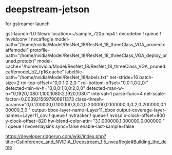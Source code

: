 # deepstream-jetson
for gstreamer launch

gst-launch-1.0 filesrc location=~/sample_720p.mp4 ! decodebin !  queue ! nvvidconv ! nvcaffegie model-path="/home/nvidia/Model/ResNet_18/ResNet_18_threeClass_VGA_pruned.caffemodel" protofile-path="/home/nvidia/Model/ResNet_18/ResNet_18_threeClass_VGA_deploy_pruned.prototxt" model-cache="/home/nvidia/Model/ResNet_18/ResNet_18_threeClass_VGA_pruned.caffemodel_b2_fp16.cache" labelfile-path="/home/nvidia/Model/ResNet_18/labels.txt" net-stride=16 batch-size=2 roi-top-offset="0,0:1,0:2,0:" roi-bottom-offset="0,0:1,0:2,0:" detected-min-w-h="0,0,0:1,0,0:2,0,0" detected-max-w-h="0,1920,1080:1,100,1080:2,1920,1080:" interval=1 parse-func=4 net-scale-factor=0.0039215697906911373 class-thresh-params="0,0.200000,0.100000,3,0:1,0.200000,0.100000,3,0:2,0.200000,0.100000,3,0:" output-bbox-layer-name=Layer11_bbox output-coverage-layer-names=Layer11_cov ! queue ! nvtracker ! queue ! nvosd x-clock-offset=800 y-clock-offset=820 hw-blend-color-attr="3,1.000000,1.000000,0.000000:" ! queue ! nvoverlaysink sync=false enable-last-sample=false


https://developer.ridgerun.com/wiki/index.php?title=GstInference_and_NVIDIA_Deepstream_1.5_nvcaffegie#Building_the_demo
